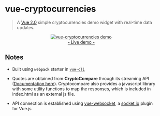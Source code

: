 # vue-cryptocurrencies
> A [Vue 2.0](http://vuejs.org/guide/) simple cryptocurrencies demo widget with real-time data updates.

<p align="center">
	<a href="http://www.ozoono.com/vuejs/vue-cryptocurrencies/index.html" target="_blank">
 		<img src="http://www.ozoono.com/vuejs/vue-cryptocurrencies/screenshot.png" alt="vue-cryptocurrencies demo" />
 		<br/>
 		- Live demo -
 	</a>
</p>

## Notes 
* Built using `webpack` starter in [`vue-cli`](https://github.com/vuejs/vue-cli)

* Quotes are obtained from **CryptoCompare** through its streaming API ([Documentation here](https://www.cryptocompare.com/API/)). Cryptocompare also provides a javascript library with some utility functions to map the responses, which is included in index.html as an external js file.

* API connection is established using [vue-websocket](https://github.com/icebob/vue-websocket), a [socket.io](http://socket.io) plugin for Vue.js
